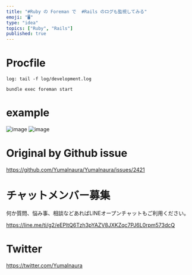 ```yaml
---
title: "#Ruby の Foreman で  #Rails のログも監視してみる"
emoji: "🖥"
type: "idea"
topics: ["Ruby", "Rails"]
published: true
---
```


# Procfile

```
log: tail -f log/development.log
```

```
bundle exec foreman start
```

# example

![image](https://user-images.githubusercontent.com/13635059/64826942-60dc4000-d5fd-11e9-9acc-febe56efd696.png)
![image](https://user-images.githubusercontent.com/13635059/64826943-6174d680-d5fd-11e9-9b17-f8bef639d03a.png)


# Original by Github issue

https://github.com/YumaInaura/YumaInaura/issues/2421








<!-- Update From Qiita API -->

# チャットメンバー募集


何か質問、悩み事、相談などあればLINEオープンチャットもご利用ください。

https://line.me/ti/g2/eEPltQ6Tzh3pYAZV8JXKZqc7PJ6L0rpm573dcQ





# Twitter


https://twitter.com/YumaInaura


<!-- Update From Qiita API -->


